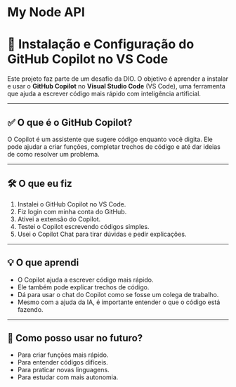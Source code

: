 # My Node API

# 🧠 Instalação e Configuração do GitHub Copilot no VS Code

Este projeto faz parte de um desafio da DIO. O objetivo é aprender a instalar e usar o **GitHub Copilot** no **Visual Studio Code** (VS Code), uma ferramenta que ajuda a escrever código mais rápido com inteligência artificial.

---

## ✅ O que é o GitHub Copilot?

O Copilot é um assistente que sugere código enquanto você digita. Ele pode ajudar a criar funções, completar trechos de código e até dar ideias de como resolver um problema.

---

## 🛠️ O que eu fiz

1. Instalei o GitHub Copilot no VS Code.
2. Fiz login com minha conta do GitHub.
3. Ativei a extensão do Copilot.
4. Testei o Copilot escrevendo códigos simples.
5. Usei o Copilot Chat para tirar dúvidas e pedir explicações.

---

## 💡 O que aprendi

- O Copilot ajuda a escrever código mais rápido.
- Ele também pode explicar trechos de código.
- Dá para usar o chat do Copilot como se fosse um colega de trabalho.
- Mesmo com a ajuda da IA, é importante entender o que o código está fazendo.

---

## 🔮 Como posso usar no futuro?

- Para criar funções mais rápido.
- Para entender códigos difíceis.
- Para praticar novas linguagens.
- Para estudar com mais autonomia.

